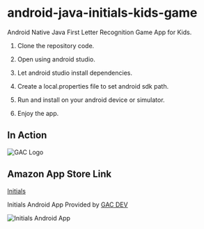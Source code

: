 # android-java-initials-kids-game
Android Native Java First Letter Recognition Game App for Kids.

1. Clone the repository code.

2. Open using android studio.

3. Let android studio install dependencies.

4. Create a local.properties file to set android sdk path.

5. Run and install on your android device or simulator.

6. Enjoy the app.


## In Action

![GAC Logo](https://geniusandcourage.com/favicon.ico)

## Amazon App Store Link

[Initials](https://www.amazon.com/%E5%86%AF%E5%B8%86-Initials/dp/B085XXH5DQ/ref=sr_1_1?dchild=1&qid=1590024371&s=mobile-apps&sr=1-10)

Initials Android App Provided by [GAC DEV](https://geniusandcourage.com)

![Initials Android App](https://geniusandcourage.com/Screenshot_1584326476.png)
